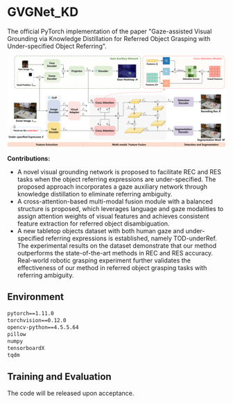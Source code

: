 # GVGNet_KD
The official PyTorch implementation of the paper "Gaze-assisted Visual Grounding via Knowledge Distillation for Referred Object Grasping with Under-specified Object Referring".

<p align="center">
  <img src="framework.png" width="1000">
</p>

**Contributions:**
* A novel visual grounding network is proposed to facilitate REC and RES tasks when the object referring expressions are under-specified. The proposed approach incorporates a gaze auxiliary network through knowledge distillation to eliminate referring ambiguity.
* A cross-attention-based multi-modal fusion module with a balanced structure is proposed, which leverages language and gaze modalities to assign attention weights of visual features and achieves consistent feature extraction for referred object disambiguation.
* A new tabletop objects dataset with both human gaze and under-specified referring expressions is established, namely TOD-underRef. The experimental results on the dataset demonstrate that our method outperforms the state-of-the-art methods in REC and RES accuracy. Real-world robotic grasping experiment further validates the effectiveness of our method in referred object grasping tasks with referring ambiguity.

## Environment
```
pytorch==1.11.0
torchvision==0.12.0
opencv-python==4.5.5.64
pillow
numpy
tensorboardX
tqdm
```

## Training and Evaluation
The code will be released upon acceptance.

